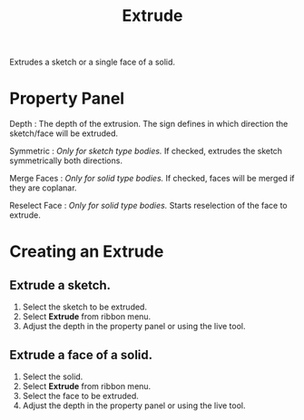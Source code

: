 ﻿---
uid: 240A3C08-F9A0-4E31-88E0-7B034C1D9F9D
title: Extrude
---
Extrudes a sketch or a single face of a solid.

# Property Panel
Depth
:   The depth of the extrusion. The sign defines in which direction the sketch/face will be extruded.

Symmetric
:   _Only for sketch type bodies._
    If checked, extrudes the sketch symmetrically both directions.

Merge Faces
:   _Only for solid type bodies._
    If checked, faces will be merged if they are coplanar.

Reselect Face
:   _Only for solid type bodies._
    Starts reselection of the face to extrude.

# Creating an Extrude

## Extrude a sketch.
1. Select the sketch to be extruded.
2. Select __Extrude__ from ribbon menu.
3. Adjust the depth in the property panel or using the live tool.

## Extrude a face of a solid.
1. Select the solid.
2. Select __Extrude__ from ribbon menu.
3. Select the face to be extruded.
4. Adjust the depth in the property panel or using the live tool.
